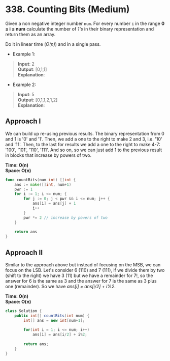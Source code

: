 # 338. Counting Bits (Medium)

Given a non negative integer number `num`. For every number `i` in the range **0 ≤ i ≤ num**
calculate the number of *1's* in their binary representation and return them as an array.

Do it in linear time (*O(n)*) and in a single pass.

- Example 1:
> **Input**: 2 <br>
> **Output**: [0,1,1] <br>
> **Explanation**:
- Example 2:
> **Input**: 5 <br>
> **Output**: [0,1,1,2,1,2] <br>
> **Explanation**:

## Approach I
We can build up re-using previous results. The binary representation from 0 and 1 is '0' and '1'.
Then, we add a one to the right to make 2 and 3, i.e. '10' and '11'. Then, to the last for results
we add a one to the right to make 4-7: '100', '101', '110', '111'. And so on, so we can just add 1
to the previous result in blocks that increase by powers of two.

**Time: O(n) <br> Space: O(n)**

```go
func countBits(num int) []int {
    ans := make([]int, num+1)
    pwr := 1
    for i := 1; i <= num; {
        for j := 0; j < pwr && i <= num; j++ {
            ans[i] = ans[j] + 1
            i++
        }
        pwr *= 2 // increase by powers of two
    }
    
    return ans
}
```

## Approach II
Similar to the approach above but instead of focusing on the MSB, we can focus on the LSB. Let's
consider 6 (110) and 7 (111), if we divide them by two (shift to the right) we have 3 (11) but we
have a remainder for 7!, so the answer for 6 is the same as 3 and the answer for 7 is the same as
3 plus one (remainder). So we have *ans[i] = ans[i/2] + i%2*.

**Time: O(n) <br> Space: O(n)**

```java
class Solution {
    public int[] countBits(int num) {
        int[] ans = new int[num+1];
        
        for(int i = 1; i <= num; i++)
            ans[i] = ans[i/2] + i%2;
        
        return ans;
    }
}
```